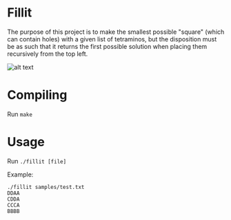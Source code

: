 # Fillit

The purpose of this project is to make the smallest possible "square" (which can contain holes) with a given list of tetraminos, but the disposition must be as such that it returns the first possible solution when placing them recursively from the top left.

![alt text](https://upload.wikimedia.org/wikipedia/commons/thumb/5/50/All_5_free_tetrominoes.svg/220px-All_5_free_tetrominoes.svg.png)

# Compiling

Run ```make``` 

# Usage

Run ```./fillit [file]```

Example: 

```
./fillit samples/test.txt
DDAA
CDDA
CCCA
BBBB
```
